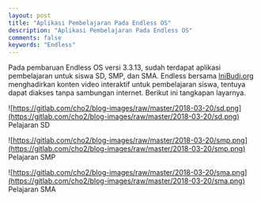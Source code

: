```yaml
---
layout: post
title: "Aplikasi Pembelajaran Pada Endless OS"
description: "Aplikasi Pembelajaran Pada Endless OS"
comments: false
keywords: "Endless"
---
```


Pada pembaruan Endless OS versi 3.3.13, sudah terdapat aplikasi pembelajaran untuk siswa SD, SMP, dan SMA. Endless bersama [IniBudi.org](http://inibudi.org/) menghadirkan konten video interaktif untuk pembelajaran siswa, tentuya dapat diakses tanpa sambungan internet. Berikut ini tangkapan layarnya.

![https://gitlab.com/cho2/blog-images/raw/master/2018-03-20/sd.png](https://gitlab.com/cho2/blog-images/raw/master/2018-03-20/sd.png)
Pelajaran SD

![https://gitlab.com/cho2/blog-images/raw/master/2018-03-20/smp.png](https://gitlab.com/cho2/blog-images/raw/master/2018-03-20/smp.png)
Pelajaran SMP

![https://gitlab.com/cho2/blog-images/raw/master/2018-03-20/sma.png](https://gitlab.com/cho2/blog-images/raw/master/2018-03-20/sma.png)
Pelajaran SMA